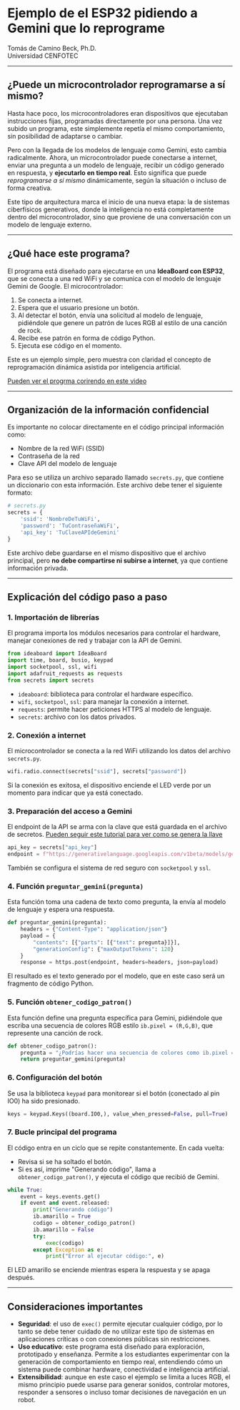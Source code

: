 # Ejemplo de el ESP32 pidiendo a Gemini que lo reprograme

Tomás de Camino Beck, Ph.D.  
Universidad CENFOTEC

---

## ¿Puede un microcontrolador reprogramarse a sí mismo?

Hasta hace poco, los microcontroladores eran dispositivos que ejecutaban instrucciones fijas, programadas directamente por una persona. Una vez subido un programa, este simplemente repetía el mismo comportamiento, sin posibilidad de adaptarse o cambiar.

Pero con la llegada de los modelos de lenguaje como Gemini, esto cambia radicalmente. Ahora, un microcontrolador puede conectarse a internet, enviar una pregunta a un modelo de lenguaje, recibir un código generado en respuesta, y **ejecutarlo en tiempo real**. Esto significa que puede *reprogramarse a sí mismo* dinámicamente, según la situación o incluso de forma creativa.

Este tipo de arquitectura marca el inicio de una nueva etapa: la de sistemas ciberfísicos generativos, donde la inteligencia no está completamente dentro del microcontrolador, sino que proviene de una conversación con un modelo de lenguaje externo.

---

## ¿Qué hace este programa?

El programa está diseñado para ejecutarse en una **IdeaBoard con ESP32**, que se conecta a una red WiFi y se comunica con el modelo de lenguaje Gemini de Google. El microcontrolador:

1. Se conecta a internet.
2. Espera que el usuario presione un botón.
3. Al detectar el botón, envía una solicitud al modelo de lenguaje, pidiéndole que genere un patrón de luces RGB al estilo de una canción de rock.
4. Recibe ese patrón en forma de código Python.
5. Ejecuta ese código en el momento.

Este es un ejemplo simple, pero muestra con claridad el concepto de reprogramación dinámica asistida por inteligencia artificial.

[Pueden ver el progrma corirendo en este video](https://drive.google.com/file/d/1q_SMAtNqfTIBnznBlVCm2VLlt7Nw-OPF/view?usp=sharing)

---

## Organización de la información confidencial

Es importante no colocar directamente en el código principal información como:

* Nombre de la red WiFi (SSID)
* Contraseña de la red
* Clave API del modelo de lenguaje

Para eso se utiliza un archivo separado llamado `secrets.py`, que contiene un diccionario con esta información. Este archivo debe tener el siguiente formato:

```python
# secrets.py
secrets = {
    'ssid': 'NombreDeTuWiFi',
    'password': 'TuContraseñaWiFi',
    'api_key': 'TuClaveAPIdeGemini'
}
```

Este archivo debe guardarse en el mismo dispositivo que el archivo principal, pero **no debe compartirse ni subirse a internet**, ya que contiene información privada.

---

## Explicación del código paso a paso

### 1. Importación de librerías

El programa importa los módulos necesarios para controlar el hardware, manejar conexiones de red y trabajar con la API de Gemini.

```python
from ideaboard import IdeaBoard
import time, board, busio, keypad
import socketpool, ssl, wifi
import adafruit_requests as requests
from secrets import secrets
```

* `ideaboard`: biblioteca para controlar el hardware específico.
* `wifi`, `socketpool`, `ssl`: para manejar la conexión a internet.
* `requests`: permite hacer peticiones HTTPS al modelo de lenguaje.
* `secrets`: archivo con los datos privados.

### 2. Conexión a internet

El microcontrolador se conecta a la red WiFi utilizando los datos del archivo `secrets.py`.

```python
wifi.radio.connect(secrets["ssid"], secrets["password"])
```

Si la conexión es exitosa, el dispositivo enciende el LED verde por un momento para indicar que ya está conectado.

### 3. Preparación del acceso a Gemini

El endpoint de la API se arma con la clave que está guardada en el archivo de secretos.  [Pueden seguir este tutorial para ver como se genera la llave](https://github.com/Universidad-Cenfotec/ExpoCenfo/blob/main/Ejemplos_LLM_ESP32/Gemini_ESP32.md)

```python
api_key = secrets["api_key"]
endpoint = f"https://generativelanguage.googleapis.com/v1beta/models/gemini-1.5-flash:generateContent?key={api_key}"
```

También se configura el sistema de red seguro con `socketpool` y `ssl`.

### 4. Función `preguntar_gemini(pregunta)`

Esta función toma una cadena de texto como pregunta, la envía al modelo de lenguaje y espera una respuesta.

```python
def preguntar_gemini(pregunta):
    headers = {"Content-Type": "application/json"}
    payload = {
        "contents": [{"parts": [{"text": pregunta}]}],
        "generationConfig": {"maxOutputTokens": 120}
    }
    response = https.post(endpoint, headers=headers, json=payload)
```

El resultado es el texto generado por el modelo, que en este caso será un fragmento de código Python.

### 5. Función `obtener_codigo_patron()`

Esta función define una pregunta específica para Gemini, pidiéndole que escriba una secuencia de colores RGB estilo `ib.pixel = (R,G,B)`, que represente una canción de rock.

```python
def obtener_codigo_patron():
    pregunta = "¿Podrías hacer una secuencia de colores como ib.pixel = (R,G,B) con tiempos, que represente una canción de rock?"
    return preguntar_gemini(pregunta)
```

### 6. Configuración del botón

Se usa la biblioteca `keypad` para monitorear si el botón (conectado al pin IO0) ha sido presionado.

```python
keys = keypad.Keys((board.IO0,), value_when_pressed=False, pull=True)
```

### 7. Bucle principal del programa

El código entra en un ciclo que se repite constantemente. En cada vuelta:

* Revisa si se ha soltado el botón.
* Si es así, imprime "Generando código", llama a `obtener_codigo_patron()`, y ejecuta el código que recibió de Gemini.

```python
while True:
    event = keys.events.get()
    if event and event.released:
        print("Generando código")
        ib.amarillo = True
        codigo = obtener_codigo_patron()
        ib.amarillo = False
        try:
            exec(codigo)
        except Exception as e:
            print("Error al ejecutar código:", e)
```

El LED amarillo se enciende mientras espera la respuesta y se apaga después.

---

## Consideraciones importantes

* **Seguridad**: el uso de `exec()` permite ejecutar cualquier código, por lo tanto se debe tener cuidado de no utilizar este tipo de sistemas en aplicaciones críticas o con conexiones públicas sin restricciones.
* **Uso educativo**: este programa está diseñado para exploración, prototipado y enseñanza. Permite a los estudiantes experimentar con la generación de comportamiento en tiempo real, entendiendo cómo un sistema puede combinar hardware, conectividad e inteligencia artificial.
* **Extensibilidad**: aunque en este caso el ejemplo se limita a luces RGB, el mismo principio puede usarse para generar sonidos, controlar motores, responder a sensores o incluso tomar decisiones de navegación en un robot.


